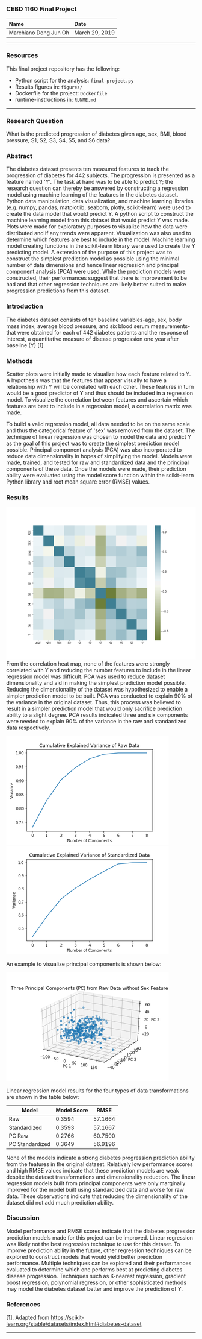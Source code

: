 ### CEBD 1160 Final Project

| Name | Date |
|:-------|:---------------|
|Marchiano Dong Jun Oh | March 29, 2019|

-----

### Resources
This final project repository has the following:

- Python script for the analysis: `final-project.py`
- Results figures in: `figures/`
- Dockerfile for the project: `Dockerfile`
- runtime-instructions in: `RUNME.md`

-----

### Research Question

What is the predicted progression of diabetes given age, sex, BMI, blood pressure, S1, S2, S3, S4, S5, and S6 data?

### Abstract

The diabetes dataset presents ten measured features to track the progression of diabetes for 442 subjects. The progression is presented as a feature named 'Y'. The task at hand was to be able to predict Y; the research question can thereby be answered by constructing a regression model using machine learning of the features in the diabetes dataset. Python data manipulation, data visualization, and machine learning libraries (e.g. numpy, pandas, matplotlib, seaborn, plotly, scikit-learn) were used to create the data model that would predict Y. A python script to construct the machine learning model from this dataset that would predict Y was made. Plots were made for exploratory purposes to visualize how the data were distributed and if any trends were apparent. Visualization was also used to determine which features are best to include in the model. Machine learning model creating functions in the scikit-learn library were used to create the Y predicting model. A extension of the purpose of this project was to construct the simplest prediction model as possible using the minimal number of data dimensions and hence linear regression and principal component analysis (PCA) were used. While the prediction models were constructed, their performances suggest that there is improvement to be had and that other regression techniques are likely better suited to make progression predictions from this dataset.

### Introduction

The diabetes dataset consists of ten baseline variables-age, sex, body mass index, average blood pressure, and six blood serum measurements- that were obtained for each of 442 diabetes patients and the response of interest, a quantitative measure of disease progression one year after baseline (Y) [1].

### Methods

Scatter plots were initially made to visualize how each feature related to Y. A hypothesis was that the features that appear visually to have a relationship with Y will be correlated with each other. These features in turn would be a good predictor of Y and thus should be included in a regression model. To visualize the correlation between features and ascertain which features are best to include in a regression model, a correlation matrix was made.

To build a valid regression model, all data needed to be on the same scale and thus the categorical feature of 'sex' was removed from the dataset. The technique of linear regression was chosen to model the data and predict Y as the goal of this project was to create the simplest prediction model possible. Principal component analysis (PCA) was also incorporated to reduce data dimensionality in hopes of simplifying the model. Models were made, trained, and tested for raw and standardized data and the principal components of these data. Once the models were made, their prediction ability were evaluated using the model score function within the scikit-learn Python library and root mean square error (RMSE) values.

### Results
![Correlation Matrix](./figures/diabetes_corr_matrix.png)
From the correlation heat map, none of the features were strongly correlated with Y and reducing the number features to include in the linear regression model was difficult. PCA was used to reduce dataset dimensionality and aid in making the simplest prediction model possible. Reducing the dimensionality of the dataset was hypothesized to enable a simpler prediction model to be built. PCA was conducted to explain 90% of the variance in the original dataset. Thus, this process was believed to result in a simpler prediction model that would only sacrifice prediction ability to a slight degree. PCA results indicated three and six components were needed to explain 90% of the variance in the raw and standardized data respectively.

![Raw Cumulative Explained Variance Plot](./figures/RawExplainedVariance.png) ![Standardized Cumulative Explained Variance Plot](./figures/StdExplainedVariance.png)

An example to visualize principal components is shown below:

![PCA Plot](./figures/PCAplot.png)

Linear regression model results for the four types of data transformations are shown in the table below:

Model | Model Score | RMSE
--- | --- | ---
Raw | 0.3594 | 57.1664
Standardized | 0.3593 | 57.1667
PC Raw | 0.2766 | 60.7500
PC Standardized | 0.3649 | 56.9196

None of the models indicate a strong diabetes progression prediction ability from the features in the original dataset. Relatively low performance scores and high RMSE values indicate that these prediction models are weak despite the dataset transformations and dimensionality reduction. The linear regression models built from principal components were only marginally improved for the model built using standardized data and worse for raw data. These observations indicate that reducing the dimensionality of the dataset did not add much prediction ability.   

### Discussion

Model performance and RMSE scores indicate that the diabetes progression prediction models made for this project can be improved. Linear regression was likely not the best regression technique to use for this dataset. To improve prediction ability in the future, other regression techniques can be explored to construct models that would yield better prediction performance. Multiple techniques can be explored and their performances evaluated to determine which one performs best at predicting diabetes disease progression. Techniques such as K-nearest regression, gradient boost regression, polynomial regression, or other sophisticated methods may model the diabetes dataset better and improve the prediction of Y.

### References
[1]. Adapted from https://scikit-learn.org/stable/datasets/index.html#diabetes-dataset

-------
